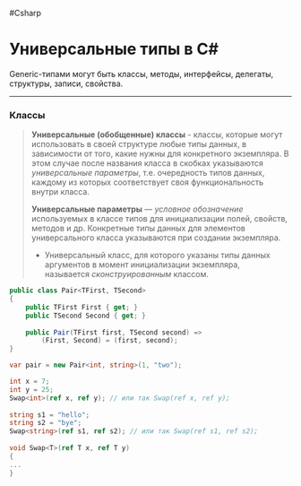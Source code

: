 #Csharp 

# Универсальные типы в C#

Generic-типами могут быть классы, методы, интерфейсы, делегаты, структуры, записи, свойства.

---
### Классы

> **Универсальные (обобщенные) классы** - классы, которые могут использовать в своей структуре любые типы данных, в зависимости от того, какие нужны для конкретного экземпляра. В этом случае после названия класса в скобках указываются *универсальные параметры*, т.е. очередность типов данных, каждому из которых соответствует своя функциональность внутри класса.
> 
> **Универсальные параметры** — *условное обозначение* используемых в классе типов для инициализации полей, свойств, методов и др.
> Конкретные типы данных для элементов универсального класса указываются при создании экземпляра.
> 
> - Универсальный класс, для которого указаны типы данных аргументов в момент инициализации экземпляра, называется *сконструированным* классом.

```csharp
public class Pair<TFirst, TSecond>
{
	public TFirst First { get; }
	public TSecond Second { get; }
	
	public Pair(TFirst first, TSecond second) => 
		(First, Second) = (first, second);
}

var pair = new Pair<int, string>(1, "two");

```

```csharp
int x = 7;
int y = 25;
Swap<int>(ref x, ref y); // или так Swap(ref x, ref y);
 
string s1 = "hello";
string s2 = "bye";
Swap<string>(ref s1, ref s2); // или так Swap(ref s1, ref s2);
 
void Swap<T>(ref T x, ref T y)
{
...
}
```